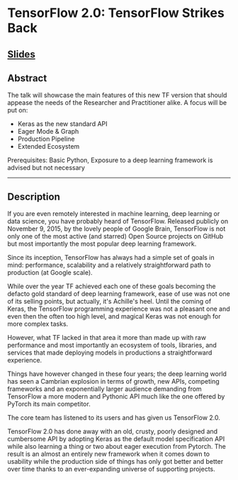 # TensorFlow 2.0: TensorFlow Strikes Back

## [Slides](http://bit.ly/tf2-strikes-back)

## Abstract

The talk will showcase the main features of this new TF version that should appease
the needs of the Researcher and Practitioner alike. A focus will be put on:

- Keras as the new standard API
- Eager Mode & Graph
- Production Pipeline
- Extended Ecosystem

Prerequisites: Basic Python, Exposure to a deep learning framework is advised but not necessary

------------------------------------------------

## Description

If you are even remotely interested in machine learning, deep learning or data science,
 you have probably heard of TensorFlow. Released publicly on November 9, 2015, by the
 lovely people of Google Brain, TensorFlow is not only one of the most active (and starred)
 Open Source projects on GitHub but most importantly the most popular deep learning framework.

Since its inception, TensorFlow has always had a simple set of goals in mind: performance,
scalability and a relatively straightforward path to production (at Google scale).

While over the year TF achieved each one of these goals becoming the defacto gold standard
of deep learning framework, ease of use was not one of its selling points, but actually,
it's Achille's heel. Until the coming of Keras, the TensorFlow programming experience was
not a pleasant one and even then the often too high level, and magical Keras was not
enough for more complex tasks.

However, what TF lacked in that area it more than made up with raw performance and
most importantly an ecosystem of tools, libraries, and services that made deploying
models in productions a straightforward experience.

Things have however changed in these four years; the deep learning world has seen a
Cambrian explosion in terms of growth, new APIs, competing frameworks and an
exponentially larger audience demanding from TensorFlow a more modern and
Pythonic API much like the one offered by PyTorch its main competitor.

The core team has listened to its users and has given us TensorFlow 2.0.

TensorFlow 2.0 has done away with an old, crusty, poorly designed
and cumbersome API by adopting Keras as the default model specification
API while also learning a thing or two about eager execution from Pytorch.
The result is an almost an entirely new framework when it comes down to usability
while the production side of things has only got better and better over time thanks
to an ever-expanding universe of supporting projects.
